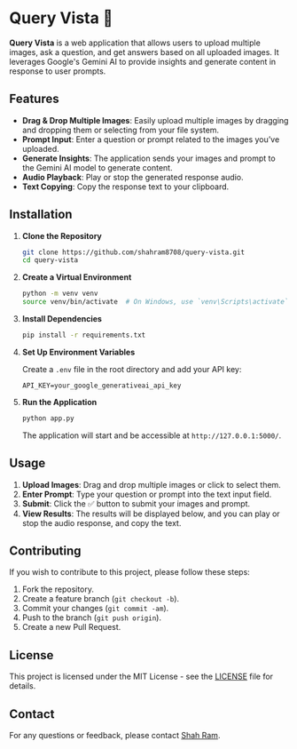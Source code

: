 # Query Vista 🤖

**Query Vista** is a web application that allows users to upload multiple images, ask a question, and get answers based on all uploaded images. It leverages Google's Gemini AI to provide insights and generate content in response to user prompts.

## Features

- **Drag & Drop Multiple Images**: Easily upload multiple images by dragging and dropping them or selecting from your file system.
- **Prompt Input**: Enter a question or prompt related to the images you’ve uploaded.
- **Generate Insights**: The application sends your images and prompt to the Gemini AI model to generate content.
- **Audio Playback**: Play or stop the generated response audio.
- **Text Copying**: Copy the response text to your clipboard.

## Installation

1. **Clone the Repository**

    ```bash
    git clone https://github.com/shahram8708/query-vista.git
    cd query-vista
    ```

2. **Create a Virtual Environment**

    ```bash
    python -m venv venv
    source venv/bin/activate  # On Windows, use `venv\Scripts\activate`
    ```

3. **Install Dependencies**

    ```bash
    pip install -r requirements.txt
    ```

4. **Set Up Environment Variables**

    Create a `.env` file in the root directory and add your API key:

    ```env
    API_KEY=your_google_generativeai_api_key
    ```

5. **Run the Application**

    ```bash
    python app.py
    ```

    The application will start and be accessible at `http://127.0.0.1:5000/`.

## Usage

1. **Upload Images**: Drag and drop multiple images or click to select them.
2. **Enter Prompt**: Type your question or prompt into the text input field.
3. **Submit**: Click the ✅ button to submit your images and prompt.
4. **View Results**: The results will be displayed below, and you can play or stop the audio response, and copy the text.

## Contributing

If you wish to contribute to this project, please follow these steps:

1. Fork the repository.
2. Create a feature branch (`git checkout -b`).
3. Commit your changes (`git commit -am`).
4. Push to the branch (`git push origin`).
5. Create a new Pull Request.

## License

This project is licensed under the MIT License - see the [LICENSE](LICENSE) file for details.

## Contact

For any questions or feedback, please contact [Shah Ram](mailto:shahram8708@gmail.com).
